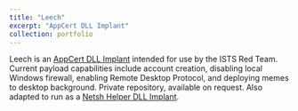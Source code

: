 ```yaml
---
title: "Leech"
excerpt: "AppCert DLL Implant"
collection: portfolio
---
```


Leech is an [AppCert DLL Implant](https://attack.mitre.org/techniques/T1546/009/) intended for use by the ISTS Red Team. Current payload capabilities include account creation, disabling local Windows firewall, enabling Remote Desktop Protocol, and deploying memes to desktop background. Private repository, available on request. Also adapted to run as a [Netsh Helper DLL Implant](https://attack.mitre.org/techniques/T1546/007/).

